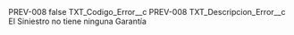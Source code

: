 <?xml version="1.0" encoding="UTF-8"?>
<CustomMetadata xmlns="http://soap.sforce.com/2006/04/metadata" xmlns:xsi="http://www.w3.org/2001/XMLSchema-instance" xmlns:xsd="http://www.w3.org/2001/XMLSchema">
    <label>PREV-008</label>
    <protected>false</protected>
    <values>
        <field>TXT_Codigo_Error__c</field>
        <value xsi:type="xsd:string">PREV-008</value>
    </values>
    <values>
        <field>TXT_Descripcion_Error__c</field>
        <value xsi:type="xsd:string">El Siniestro no tiene ninguna Garantía</value>
    </values>
</CustomMetadata>

